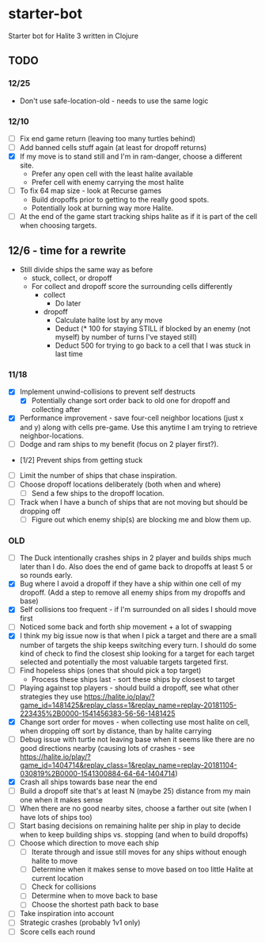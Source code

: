 # starter-bot

Starter bot for Halite 3 written in Clojure

## TODO

### 12/25

* Don't use safe-location-old - needs to use the same logic

### 12/10

* [ ] Fix end game return (leaving too many turtles behind)
* [ ] Add banned cells stuff again (at least for dropoff returns)
* [X] If my move is to stand still and I'm in ram-danger, choose a different site.
  - Prefer any open cell with the least halite available
  - Prefer cell with enemy carrying the most halite
* [ ] To fix 64 map size - look at Recurse games
  - Build dropoffs prior to getting to the really good spots.
  - Potentially look at burning way more Halite.
* [ ] At the end of the game start tracking ships halite as if it is part of the cell when choosing targets.

## 12/6 - time for a rewrite
- Still divide ships the same way as before
  - stuck, collect, or dropoff
  - For collect and dropoff score the surrounding cells differently
    - collect
      - Do later
    - dropoff
      - Calculate halite lost by any move
      - Deduct (* 100 for staying STILL if blocked by an enemy (not myself) by number of turns I've stayed still)
      - Deduct 500 for trying to go back to a cell that I was stuck in last time

### 11/18
  * [X] Implement unwind-collisions to prevent self destructs
    - [X] Potentially change sort order back to old one for dropoff and collecting after
  * [X] Performance improvement - save four-cell neighbor locations (just x and y) along with cells pre-game. Use this anytime I am trying to retrieve neighbor-locations.
  * [ ] Dodge and ram ships to my benefit (focus on 2 player first?).
  * [1/2] Prevent ships from getting stuck
  * [ ] Limit the number of ships that chase inspiration.
  * [ ] Choose dropoff locations deliberately (both when and where)
    - [ ] Send a few ships to the dropoff location.
  * [ ] Track when I have a bunch of ships that are not moving but should be dropping off
    - [ ] Figure out which enemy ship(s) are blocking me and blow them up.

### OLD

  * [ ] The Duck intentionally crashes ships in 2 player and builds ships much later than I do. Also does the end of game back to dropoffs at least 5 or so rounds early.
  * [x] Bug where I avoid a dropoff if they have a ship within one cell of my dropoff. (Add a step to remove all enemy ships from my dropoffs and base)
  * [x] Self collisions too frequent - if I'm surrounded on all sides I should move first
  * [ ] Noticed some back and forth ship movement + a lot of swapping
  * [x] I think my big issue now is that when I pick a target and there are a small number of targets the ship keeps switching every turn. I should do some kind of check to find the closest ship looking for a target for each target selected and potentially the most valuable targets targeted first.
  * [ ] Find hopeless ships (ones that should pick a top target)
    * Process these ships last - sort these ships by closest to target
  * [ ] Playing against top players - should build a dropoff, see what other strategies they use https://halite.io/play/?game_id=1481425&replay_class=1&replay_name=replay-20181105-223435%2B0000-1541456383-56-56-1481425
  * [X] Change sort order for moves - when collecting use most halite on cell, when dropping off sort by distance, than by halite carrying
  * [ ] Debug issue with turtle not leaving base when it seems like there are no good directions nearby (causing lots of crashes - see https://halite.io/play/?game_id=1404714&replay_class=1&replay_name=replay-20181104-030819%2B0000-1541300884-64-64-1404714)
  * [X] Crash all ships towards base near the end
  * [ ] Build a dropoff site that's at least N (maybe 25) distance from my main one when it makes sense
  * [ ] When there are no good nearby sites, choose a farther out site (when I have lots of ships too)
  * [ ] Start basing decisions on remaining halite per ship in play to decide when to keep building ships vs. stopping (and when to build dropoffs)
  * [ ] Choose which direction to move each ship
    - [ ] Iterate through and issue still moves for any ships without enough halite to move
    - [ ] Determine when it makes sense to move based on too little Halite at current location
    - [ ] Check for collisions
    - [ ] Determine when to move back to base
    - [ ] Choose the shortest path back to base
  * [ ] Take inspiration into account
  * [ ] Strategic crashes (probably 1v1 only)
  * [ ] Score cells each round
